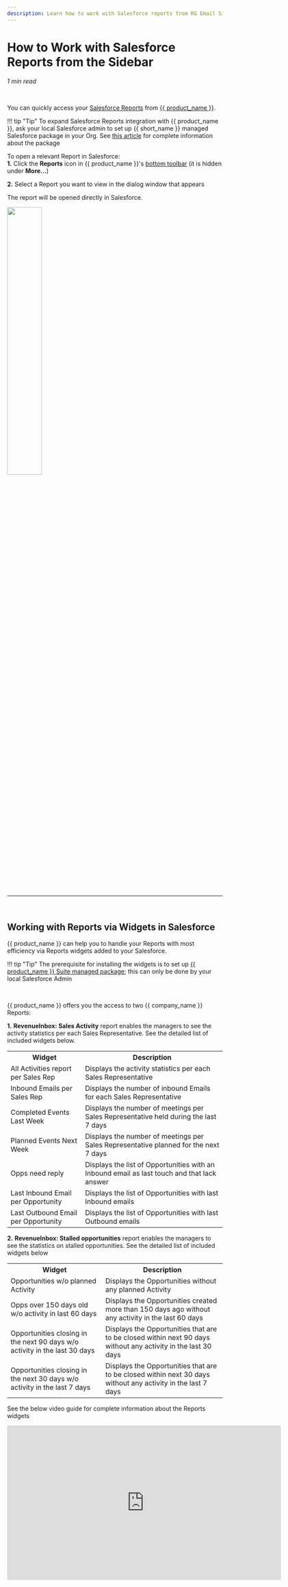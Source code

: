 ```yaml
---
description: Learn how to work with Salesforce reports from RG Email Sidebar
---
```

# How to Work with Salesforce Reports from the Sidebar  
  

*1 min read*  

<!-- ShareThis BEGIN --> 
<div class="addthis_inline_share_toolbox"></div>
<!-- End ShareThis --> 

&nbsp;

You can quickly access your [Salesforce Reports](https://help.salesforce.com/articleView?id=reports_build_lex.htm&type=5) from [{{ product_name }}](../All-User-Actions-in-Add-In-Sidebar/#smart_actions).

!!! tip "Tip"
    To expand Salesforce Reports integration with {{ product_name }}, ask your local Salesforce admin to set up {{ short_name }} managed Salesforce package in your Org. See [this article](../Admin-Managed-Package/) for complete information about the package



To open a relevant Report in Salesforce:  
**1\.** Click the **Reports** icon in {{ product_name }}'s [bottom toolbar](../All-User-Actions-in-Add-In-Sidebar/#smart_actions) (it is hidden under **More...**)  

**2\.** Select a Report you want to view in the dialog window that appears   

The report will be opened directly in Salesforce.

<p><img src="../../assets/images/Using-SmartCloud-Connect/How-To-s/Working-with-Activities/reports.gif" style="width: 40%; height: 40%;">  
</p>  

&nbsp;

* * *

&nbsp;

## Working with Reports via Widgets in Salesforce

{{ product_name }} can help you to handle your Reports with most efficiency via Reports widgets added to your Salesforce.

!!! tip "Tip"
    The prerequisite for installing the widgets is to set up [{{ product_name }} Suite managed package](../Admin-Managed-Package/); this can only be done by your local Salesforce Admin    

&nbsp;

{{ product_name }} offers you the access to two {{ company_name }} Reports:    

**1\.** **RevenueInbox: Sales Activity** report enables the managers to see the activity statistics per each Sales Representative.
See the detailed list of included widgets below.
<table>
  <tr>
    <th>Widget</th>
    <th>Description</th>
  </tr>
  <tr>
    <td> All Activities report per Sales Rep</td>
    <td> Displays the activity statistics per each Sales Representative </td>
  </tr>
  <tr>
    <td> Inbound Emails per Sales Rep</td>
    <td> Displays the number of inbound Emails for each Sales Representative</td>
  </tr>
<tr>
    <td>Completed Events Last Week</td>
    <td>Displays the number of meetings per Sales Representative held during the last 7 days</td>
  </tr>
  <tr>
  <tr>
    <td> Planned Events Next Week </td>
    <td>Displays the number of meetings per Sales Representative planned for the next 7 days </td>
  </tr>
  <tr>
    <td> Opps need reply</td>
    <td>Displays the list of Opportunities with an Inbound email as last touch and that lack answer </td>
  </tr>
  <tr>
    <td> Last Inbound Email per Opportunity</td>
    <td>Displays the list of Opportunities with last Inbound emails</td>
  </tr>
<tr>
    <td> Last Outbound Email per Opportunity </td>
    <td> Displays the list of Opportunities with last Outbound emails </td>
  </tr>
</table>

**2\.** **RevenueInbox: Stalled opportunities** report enables the managers to see the statistics on stalled opportunities. 
See the detailed list of included widgets below
<table>
  <tr>
    <th>Widget</th>
    <th>Description</th>
  </tr>
  <tr>
    <td> Opportunities w/o planned Activity</td>
    <td>Displays the Opportunities without any planned Activity</td>
  </tr>
  <tr>
    <td> Opps over 150 days old w/o activity in last 60 days</td>
    <td>Displays the Opportunities created more than 150 days ago without any activity in the last 60 days</td>
  </tr>
  <tr>
    <td> Opportunities closing in the next 90 days w/o activity in the last 30 days</td>
    <td>Displays the Opportunities that are to be closed within next 90 days without any activity in the last 30 days</td>
  </tr>
  <tr>
    <td> Opportunities closing in the next 30 days w/o activity in the last 7 days</td>
    <td>Displays the Opportunities that are to be closed within next 30 days without any activity in the last 7 days</td>
  </tr>
</table>


See the below video guide for complete information about the Reports widgets

<iframe src="https://player.vimeo.com/video/439263390" width="640" height="360" frameborder="0" allow="autoplay; fullscreen" allowfullscreen></iframe>

&nbsp;




&#160;
 &#160;

